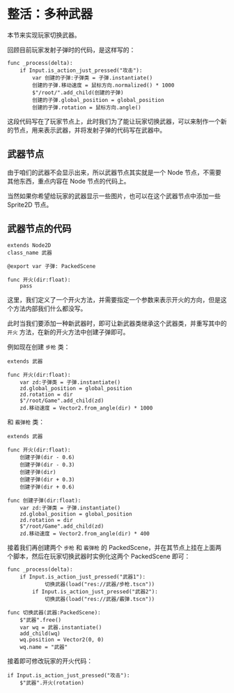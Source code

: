 # 整活：多种武器

本节来实现玩家切换武器。

回顾目前玩家发射子弹时的代码，是这样写的：

```gdscript
func _process(delta):
    if Input.is_action_just_pressed("攻击"):
        var 创建的子弹:子弹类 = 子弹.instantiate()
        创建的子弹.移动速度 = 鼠标方向.normalized() * 1000
        $"/root/".add_child(创建的子弹)
        创建的子弹.global_position = global_position
        创建的子弹.rotation = 鼠标方向.angle()
```

这段代码写在了玩家节点上，此时我们为了能让玩家切换武器，可以来制作一个新的节点，用来表示武器，并将发射子弹的代码写在武器中。

## 武器节点

由于咱们的武器不会显示出来，所以武器节点其实就是一个 Node 节点，不需要其他东西，重点内容在 Node 节点的代码上。

当然如果你希望给玩家的武器显示一些图片，也可以在这个武器节点中添加一些 Sprite2D 节点。

## 武器节点的代码

```gdscript
extends Node2D
class_name 武器

@export var 子弹: PackedScene

func 开火(dir:float):
    pass
```

这里，我们定义了一个开火方法，并需要指定一个参数来表示开火的方向，但是这个方法内部我们什么都没写。

此时当我们要添加一种新武器时，即可让新武器类继承这个武器类，并重写其中的 `开火` 方法，在新的开火方法中创建子弹即可。

例如现在创建 `步枪` 类：

```gdscript
extends 武器

func 开火(dir:float):
    var zd:子弹类 = 子弹.instantiate()
    zd.global_position = global_position
    zd.rotation = dir
    $"/root/Game".add_child(zd)
    zd.移动速度 = Vector2.from_angle(dir) * 1000
```

和 `霰弹枪` 类：

```gdscript
extends 武器

func 开火(dir:float):
    创建子弹(dir - 0.6)
    创建子弹(dir - 0.3)
    创建子弹(dir)
    创建子弹(dir + 0.3)
    创建子弹(dir + 0.6)

func 创建子弹(dir:float):
    var zd:子弹类 = 子弹.instantiate()
    zd.global_position = global_position
    zd.rotation = dir
    $"/root/Game".add_child(zd)
    zd.移动速度 = Vector2.from_angle(dir) * 400
```

接着我们再创建两个 `步枪` 和 `霰弹枪` 的 PackedScene，并在其节点上挂在上面两个脚本，然后在玩家切换武器时实例化这两个 PackedScene 即可：

```gdscript
func _process(delta):
    if Input.is_action_just_pressed("武器1"):
            切换武器(load("res://武器/步枪.tscn"))
        if Input.is_action_just_pressed("武器2"):
            切换武器(load("res://武器/霰弹.tscn"))

func 切换武器(武器:PackedScene):
    $"武器".free()
    var wq = 武器.instantiate()
    add_child(wq)
    wq.position = Vector2(0, 0)
    wq.name = "武器"
```

接着即可修改玩家的开火代码：

```gdscript
if Input.is_action_just_pressed("攻击"):
    $"武器".开火(rotation)
```
